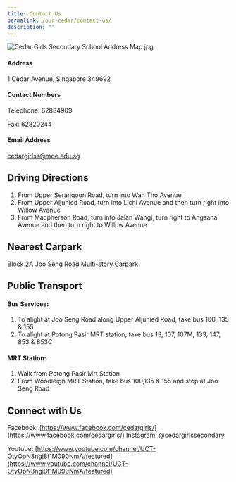 ```yaml
---
title: Contact Us
permalink: /our-cedar/contact-us/
description: ""
---
```

![Cedar Girls Secondary School Address Map.jpg](https://cedargirlssec.moe.edu.sg/qql/slot/u170/2019/Contact%20Us/Cedar%20Girls%20Secondary%20School%20Address%20Map.jpg)  

[](mailto:cedargirlss@moe.edu.sg)

  

#### Address
1 Cedar Avenue, Singapore 349692

  

#### Contact Numbers
Telephone: 62884909

Fax: 62820244

  

#### Email Address
[cedargirlss@moe.edu.sg](mailto:cedargirlss@moe.edu.sg)

Driving Directions
------------------

1.  From Upper Serangoon Road, turn into Wan Tho Avenue
2.  From Upper Aljunied Road, turn into Lichi Avenue and then turn right into Willow Avenue
3.  From Macpherson Road, turn into Jalan Wangi, turn right to Angsana Avenue and then turn right to Willow Avenue

Nearest Carpark
---------------

Block 2A Joo Seng Road Multi-story Carpark


Public Transport
----------------
#### Bus Services:

1.  To alight at Joo Seng Road along Upper Aljunied Road, take bus 100, 135 & 155
2.  To alight at Potong Pasir MRT station, take bus 13, 107, 107M, 133, 147, 853 & 853C

  

#### MRT Station:

1.  Walk from Potong Pasir Mrt Station
2.  From Woodleigh MRT Station, take bus 100,135 & 155 and stop at Joo Seng Road


Connect with Us
---------------
Facebook: [https://www.facebook.com/cedargirls/](https://www.facebook.com/cedargirls/)
Instagram: @cedargirlssecondary

Youtube: [https://www.youtube.com/channel/UCT-OtyOpN3ngj8t1M090NmA/featured](https://www.youtube.com/channel/UCT-OtyOpN3ngj8t1M090NmA/featured)